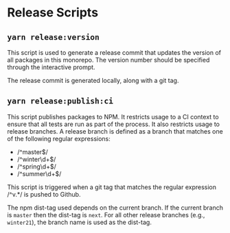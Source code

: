 # Release Scripts

## `yarn release:version`

This script is used to generate a release commit that updates the version of all packages in this
monorepo. The version number should be specified through the interactive prompt.

The release commit is generated locally, along with a git tag.

## `yarn release:publish:ci`

This script publishes packages to NPM. It restricts usage to a CI context to ensure that all
tests are run as part of the process. It also restricts usage to release branches. A release
branch is defined as a branch that matches one of the following regular expressions:

-   /^master\$/
-   /^winter\d+\$/
-   /^spring\d+\$/
-   /^summer\d+\$/

This script is triggered when a git tag that matches the regular expression /^v.\*/ is pushed to
Github.

The npm dist-tag used depends on the current branch. If the current branch is `master` then the
dist-tag is `next`. For all other release branches (e.g., `winter21`), the branch name is used as
the dist-tag.
